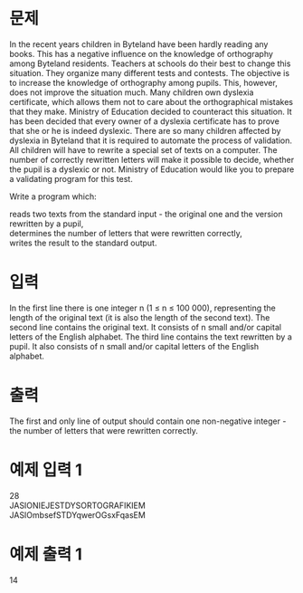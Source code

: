 # 문제
In the recent years children in Byteland have been hardly reading any books. This has a negative influence on the knowledge of orthography among Byteland residents. Teachers at schools do their best to change this situation. They organize many different tests and contests. The objective is to increase the knowledge of orthography among pupils. This, however, does not improve the situation much. Many children own dyslexia certificate, which allows them not to care about the orthographical mistakes that they make. Ministry of Education decided to counteract this situation. It has been decided that every owner of a dyslexia certificate has to prove that she or he is indeed dyslexic. There are so many children affected by dyslexia in Byteland that it is required to automate the process of validation. All children will have to rewrite a special set of texts on a computer. The number of correctly rewritten letters will make it possible to decide, whether the pupil is a dyslexic or not. Ministry of Education would like you to prepare a validating program for this test.

Write a program which:

reads two texts from the standard input - the original one and the version rewritten by a pupil,  
determines the number of letters that were rewritten correctly,  
writes the result to the standard output.  
# 입력
In the first line there is one integer n (1 ≤ n ≤ 100 000), representing the length of the original text (it is also the length of the second text). The second line contains the original text. It consists of n small and/or capital letters of the English alphabet. The third line contains the text rewritten by a pupil. It also consists of n small and/or capital letters of the English alphabet.

# 출력
The first and only line of output should contain one non-negative integer - the number of letters that were rewritten correctly.

# 예제 입력 1 
28  
JASIONIEJESTDYSORTOGRAFIKIEM  
JASIOmbsefSTDYqwerOGsxFqasEM  
# 예제 출력 1 
14
